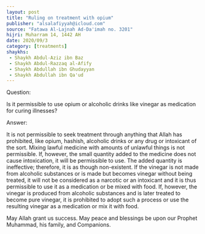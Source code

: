 ```yaml
---
layout: post
title: "Ruling on treatment with opium"
publisher: "alsalafiyyah@icloud.com"
source: "Fatawa Al-Lajnah Ad-Da'imah no. 3201"
hijri: Muharram 14, 1442 AH
date: 2020/09/3
category: [treatments]
shaykhs: 
 - Shaykh Abdul-Aziz ibn Baz
 - Shaykh Abdul-Razzaq al-Afify
 - Shaykh Abdullah ibn Ghudayyan
 - Shaykh Abdullah ibn Qa'ud
---
```


Question:

Is it permissible to use opium or alcoholic drinks like vinegar as medication for curing illnesses? 

Answer:

It is not permissible to seek treatment through anything that Allah has prohibited, like opium, hashish, alcoholic drinks or any drug or intoxicant of the sort. Mixing lawful medicine with amounts of unlawful things is not permissible. If, however, the small quantity added to the medicine does not cause intoxication, it will be permissible to use. The added quantity is ineffective; therefore, it is as though non-existent. If the vinegar is not made from alcoholic substances or is made but becomes vinegar without being treated, it will not be considered as a narcotic or an intoxicant and it is thus permissible to use it as a medication or be mixed with food. If, however, the vinegar is produced from alcoholic substances and is later treated to become pure vinegar, it is prohibited to adopt such a process or use the resulting vinegar as a medication or mix it with food.

May Allah grant us success. May peace and blessings be upon our Prophet Muhammad, his family, and Companions. 
